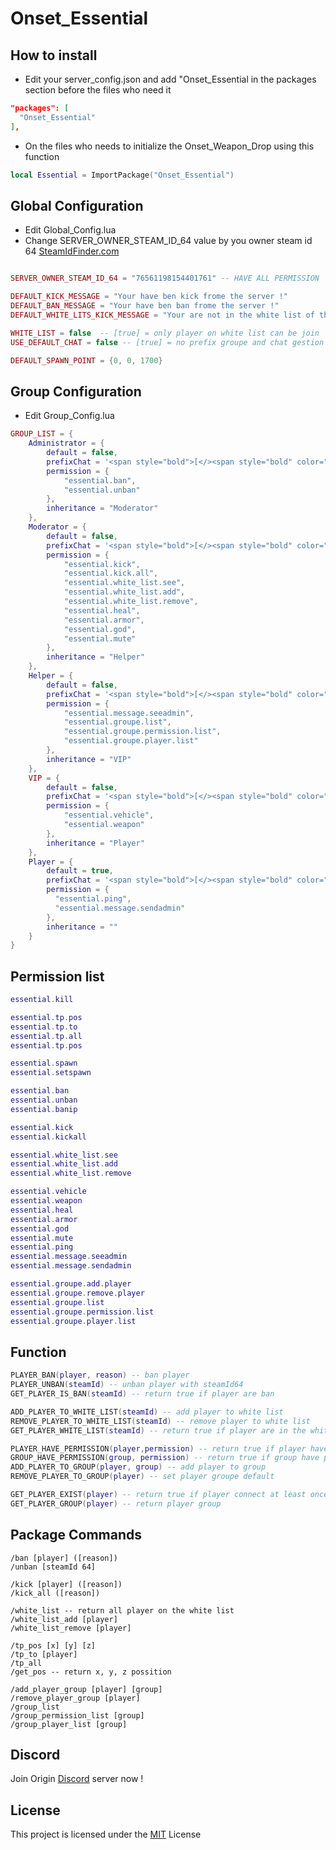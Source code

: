 # Onset_Essential


## How to install
- Edit your server_config.json and add "Onset_Essential in the packages section before the files who need it

```json
"packages": [
  "Onset_Essential"
],
```
- On the files who needs to initialize the Onset_Weapon_Drop using this function  
```lua
local Essential = ImportPackage("Onset_Essential")
```

## Global Configuration
- Edit Global_Config.lua 
- Change SERVER_OWNER_STEAM_ID_64 value by you owner steam id 64 [SteamIdFinder.com](https://steamidfinder.com/)
```lua

SERVER_OWNER_STEAM_ID_64 = "76561198154401761" -- HAVE ALL PERMISSION

DEFAULT_KICK_MESSAGE = "Your have ben kick frome the server !"
DEFAULT_BAN_MESSAGE = "Your have ben ban frome the server !"
DEFAULT_WHITE_LITS_KICK_MESSAGE = "Your are not in the white list of the server !"

WHITE_LIST = false  -- [true] = only player on white list can be join 
USE_DEFAULT_CHAT = false -- [true] = no prefix groupe and chat gestion by essential

DEFAULT_SPAWN_POINT = {0, 0, 1700}

```

## Group Configuration
- Edit Group_Config.lua 
```lua
GROUP_LIST = {
    Administrator = {
        default = false,
        prefixChat = '<span style="bold">[</><span style="bold" color="#E74C3C">Administrator</><span style="bold">]</>',
        permission = {
            "essential.ban",
            "essential.unban"
        },
        inheritance = "Moderator"
    },
    Moderator = {
        default = false,
        prefixChat = '<span style="bold">[</><span style="bold" color="#F4D03F">Moderator</><span style="bold">]</>',
        permission = {
            "essential.kick",
            "essential.kick.all",
            "essential.white_list.see",
            "essential.white_list.add",
            "essential.white_list.remove",
            "essential.heal",
            "essential.armor",
            "essential.god",
            "essential.mute"
        },
        inheritance = "Helper"
    },
    Helper = {
        default = false,
        prefixChat = '<span style="bold">[</><span style="bold" color="#1ABC9C">Helper</><span style="bold">]</>',
        permission = {
            "essential.message.seeadmin",
            "essential.groupe.list",
            "essential.groupe.permission.list",
            "essential.groupe.player.list"
        },
        inheritance = "VIP"
    },
    VIP = {
        default = false,
        prefixChat = '<span style="bold">[</><span style="bold" color="#DC7633">VIP</><span style="bold">]</>',
        permission = {
            "essential.vehicle",
            "essential.weapon"
        },
        inheritance = "Player"
    },
    Player = {
        default = true,
        prefixChat = '<span style="bold">[</><span style="bold" color="#3498DB">Player</><span style="bold">]</>',
        permission = {
          "essential.ping",
          "essential.message.sendadmin"
        },
        inheritance = ""
    }
}
```

## Permission list
```lua
essential.kill

essential.tp.pos
essential.tp.to
essential.tp.all
essential.tp.pos

essential.spawn
essential.setspawn

essential.ban
essential.unban
essential.banip

essential.kick
essential.kickall

essential.white_list.see
essential.white_list.add
essential.white_list.remove

essential.vehicle
essential.weapon
essential.heal
essential.armor
essential.god
essential.mute
essential.ping
essential.message.seeadmin
essential.message.sendadmin

essential.groupe.add.player
essential.groupe.remove.player
essential.groupe.list
essential.groupe.permission.list
essential.groupe.player.list
```

## Function
```lua
PLAYER_BAN(player, reason) -- ban player
PLAYER_UNBAN(steamId) -- unban player with steamId64
GET_PLAYER_IS_BAN(steamId) -- return true if player are ban 

ADD_PLAYER_TO_WHITE_LIST(steamId) -- add player to white list
REMOVE_PLAYER_TO_WHITE_LIST(steamId) -- remove player to white list
GET_PLAYER_WHITE_LIST(steamId) -- return true if player are in the white list

PLAYER_HAVE_PERMISSION(player,permission) -- return true if player have permission
GROUP_HAVE_PERMISSION(group, permission) -- return true if group have permission
ADD_PLAYER_TO_GROUP(player, group) -- add player to group
REMOVE_PLAYER_TO_GROUP(player) -- set player groupe default

GET_PLAYER_EXIST(player) -- return true if player connect at least once
GET_PLAYER_GROUP(player) -- return player group
```

## Package Commands
```
/ban [player] ([reason])
/unban [steamId 64]

/kick [player] ([reason])
/kick_all ([reason])

/white_list -- return all player on the white list
/white_list_add [player]
/white_list_remove [player]

/tp_pos [x] [y] [z]
/tp_to [player]
/tp_all
/get_pos -- return x, y, z possition 

/add_player_group [player] [group]
/remove_player_group [player]
/group_list
/group_permission_list [group]
/group_player_list [group]
```

## Discord
Join Origin [Discord](https://discord.gg/MDEwtKr) server now !

## License
This project is licensed under the [MIT](https://choosealicense.com/licenses/mit/) License